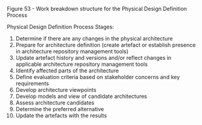 Figure 53 - Work breakdown structure for the Physical Design Definition Process

Physical Design Definition Process Stages:

1. Determine if there are any changes in the physical architecture
2. Prepare for architecture definition (create artefact or establish presence in architecture repository management tools)
3. Update artefact history and versions and/or reflect changes in applicable architecture repository management tools
4. Identify affected parts of the architecture
5. Define evaluation criteria based on stakeholder concerns and key requirements
6. Develop architecture viewpoints
7. Develop models and view of candidate architectures
8. Assess architecture candidates
9. Determine the preferred alternative
10. Update the artefacts with the results